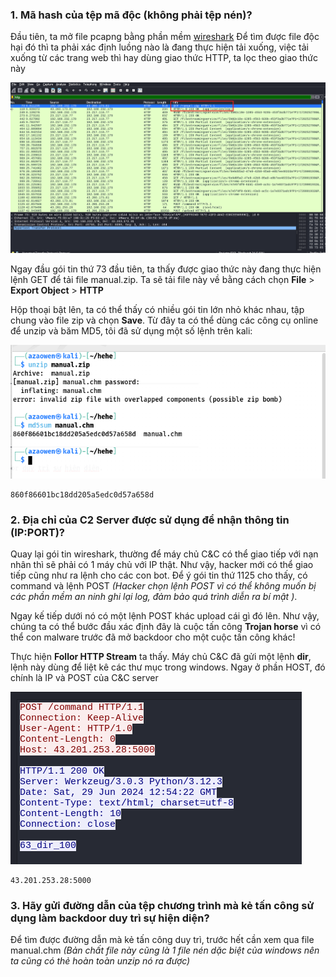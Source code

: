 ### 1. Mã hash của tệp mã độc (không phải tệp nén)?

Đầu tiên, ta mở file pcapng bằng phần mềm [wireshark](https://www.wireshark.org/)
Để tìm được file độc hại đó thì ta phải xác định luồng nào là đang thực hiện tải xuống, việc tải xuống từ các trang web thì hay dùng giao thức HTTP, ta lọc theo giao thức này 

![File zip](/Media/pcap1.png "pcapng")

Ngay đầu gói tin thứ 73 đầu tiên, ta thấy được giao thức này đang thực hiện lệnh GET để tải file manual.zip. Ta sẽ tải file này về bằng cách chọn **File** > **Export Object** > **HTTP**

Hộp thoại bật lên, ta có thể thấy có nhiều gói tin lớn nhỏ khác nhau, tập chung vào file zip và chọn **Save**. Từ đây ta có thể dùng các công cụ online để unzip và băm MD5, tôi đã sử dụng một số lệnh trên kali:

![File](/Media/md5_manual_file.png "chm")


    860f86601bc18dd205a5edc0d57a658d

### 2. Địa chỉ của C2 Server được sử dụng để nhận thông tin (IP:PORT)?

Quay lại gói tin wireshark, thường để máy chủ C&C có thể giao tiếp với nạn nhân thì sẽ phải có 1 máy chủ với IP thật. Như vậy, hacker mới có thể giao tiếp cũng như ra lệnh cho các con bot. Để ý gói tin thứ 1125 cho thấy, có command và lệnh POST *(Hacker chọn lệnh POST vì có thể không muốn bị các phần mềm an ninh ghi lại log, đảm bảo quá trình diễn ra bí mật )*.

Ngay kế tiếp dưới nó có một lệnh POST khác upload cái gì đó lên. Như vậy, chúng ta có thể bước đầu xác định đây là cuộc tấn công **Trojan horse** vì có thể con malware trước đã mở backdoor cho một cuộc tấn công khác! 

Thực hiện **Follor HTTP Stream** ta thấy. Máy chủ C&C đã gửi một lệnh **dir**, lệnh này dùng để liệt kê các thư mục trong windows. Ngay ở phần HOST, đó chính là IP và POST của C&C server

![File](/Media/command_execute.png "chm")

    43.201.253.28:5000

### 3. Hãy gửi đường dẫn của tệp chương trình mà kẻ tấn công sử dụng làm backdoor duy trì sự hiện diện?

Để tìm được đường dẫn mà kẻ tấn công duy trì, trước hết cần xem qua file manual.chm  *(Bản chất file này cũng là 1 file nén dặc biệt của windows nên ta cũng có thẻ hoàn toàn unzip nó ra được)*

    